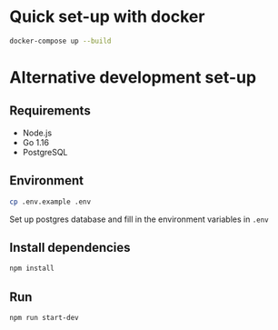# Quick set-up with docker

```sh
docker-compose up --build
```

# Alternative development set-up

## Requirements
- Node.js
- Go 1.16
- PostgreSQL

## Environment

```sh
cp .env.example .env
```
Set up postgres database and fill in the environment variables in `.env`

## Install dependencies

```sh   
npm install
``` 

## Run 

```sh
npm run start-dev
```

